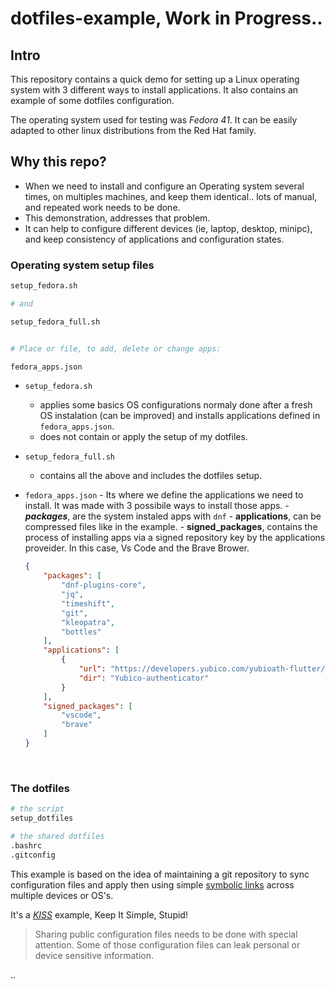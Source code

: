# dotfiles-example, Work in Progress..

## Intro
This repository contains a quick demo for setting up a Linux operating system with 3 different ways to install applications. It also contains an example of some dotfiles configuration.

The operating system used for testing was *Fedora 41*. It can be easily adapted to other linux distributions from the Red Hat family. 

## Why this repo?

- When we need to install and configure an Operating system several times, on multiples machines, and keep them identical.. lots of manual, and repeated work needs to be done.
- This demonstration, addresses that problem.
- It can help to configure different devices (ie, laptop, desktop, minipc), and keep consistency of applications and configuration states.


### Operating system setup files
```sh
setup_fedora.sh

# and

setup_fedora_full.sh


# Place or file, to add, delete or change apps:

fedora_apps.json
```
  - `setup_fedora.sh` 
    - applies some basics OS configurations normaly done after a fresh OS instalation (can be improved) and installs applications defined in `fedora_apps.json`.
    - does not contain or apply the setup of my dotfiles.
  - `setup_fedora_full.sh`
    - contains all the above and includes the dotfiles setup.
   - `fedora_apps.json`
    - Its where we define the applications we need to install. It was made with 3 possibile ways to install those apps.
    - ***packages***, are the system instaled apps with `dnf`
    -  **applications**, can be compressed files like in the example.
    - **signed_packages**, contains the process of installing apps via a signed repository key by the applications proveider. In this case, Vs Code and the Brave Brower.

      ```json
      {
          "packages": [
              "dnf-plugins-core",
              "jq",
              "timeshift",
              "git",
              "kleopatra",
              "bottles"
          ],
          "applications": [
              {
                  "url": "https://developers.yubico.com/yubioath-flutter/Releases/yubico-authenticator-latest-linux.tar.gz",
                  "dir": "Yubico-authenticator"
              }
          ],
          "signed_packages": [
              "vscode",
              "brave"
          ]
      }

      ```

<br>

### The dotfiles

```sh
# the script
setup_dotfiles

# the shared dotfiles
.bashrc
.gitconfig

```

This example is based on the idea of maintaining a git repository to sync configuration files and apply then using simple [symbolic links](https://en.wikipedia.org/wiki/Symbolic_link) across multiple devices or OS's.

It's a [*KISS*](https://en.wikipedia.org/wiki/KISS_principle) example, Keep It Simple, Stupid!   

> Sharing public configuration files needs to be done with special attention. Some of those configuration files can leak personal or device sensitive information.


..

```sh

```
